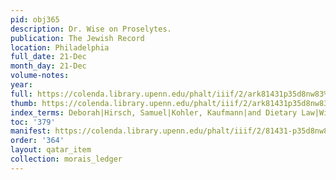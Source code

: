 ```yaml
---
pid: obj365
description: Dr. Wise on Proselytes.
publication: The Jewish Record
location: Philadelphia
full_date: 21-Dec
month_day: 21-Dec
volume-notes:
year:
full: https://colenda.library.upenn.edu/phalt/iiif/2/ark81431p35d8nw83%2FSHA256E-s6991057--612ae6f639f2c511af5ddc0531dfe1705919fb37a53e558791d19699ad9c1095.jpeg/full/3500,/0/default.jpg
thumb: https://colenda.library.upenn.edu/phalt/iiif/2/ark81431p35d8nw83%2FSHA256E-s6991057--612ae6f639f2c511af5ddc0531dfe1705919fb37a53e558791d19699ad9c1095.jpeg/full/!200,200/0/default.jpg
index_terms: Deborah|Hirsch, Samuel|Kohler, Kaufmann|and Dietary Law|Wise, I. M.
toc: '379'
manifest: https://colenda.library.upenn.edu/phalt/iiif/2/81431-p35d8nw83/manifest
order: '364'
layout: qatar_item
collection: morais_ledger
---
```

